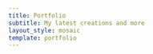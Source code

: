 ```yaml
---
title: Portfolio
subtitle: My latest creations and more
layout_style: mosaic
template: portfolio
---
```


